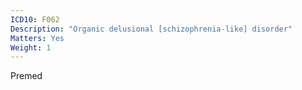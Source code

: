 ```yaml
---
ICD10: F062
Description: "Organic delusional [schizophrenia-like] disorder"
Matters: Yes
Weight: 1
---
```

Premed
